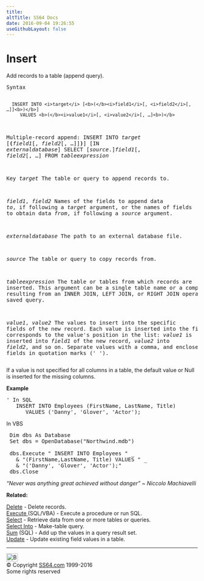 ```yaml
---
title:
altTitle: SS64 Docs
date: 2016-09-04 19:26:55
useGithubLayout: false
---
```

<!-- #BeginLibraryItem "/Library/head_access.lbi" --><!-- #EndLibraryItem --><h1>Insert</h1>
<p> Add records to a table (append query).</p>
<pre>Syntax

      INSERT INTO <i>target</i> [<b>(</b><i>field1</i>[, <i>field2</i>[, …]]<b>)</b>]
         VALUES <b>(</b><i>value1</i>[, <i>value2</i>[, …]<b>)</b>

   Multiple-record append:
      INSERT INTO <i>target</i> [<b>(</b><i>field1</i>[, <i>field2</i>[, …]]<b>)</b>] [IN <i>externaldatabase</i>] 
         SELECT [<i>source</i>.]<i>field1</i>[, <i>field2</i>[, …]
            FROM <i>tableexpression</i>

Key
   <i>target</i>          The table or query to append records to.

   <i>field1</i>, <i>field2</i>  Names of the fields to append data <i>to</i>, if following
                   a <i>target</i> argument, or the names of fields to obtain
                   data <i>from</i>, if following a <i>source</i> argument.

   <i>externaldatabase</i> The path to an external database file.

   <i>source</i>          The table or query to copy records from.

   <i>tableexpression</i> The table or tables from which records are inserted.
                   This argument can be a single table name or a
                   compound resulting from an INNER JOIN, LEFT JOIN,
                   or RIGHT JOIN operation or a saved query.

   <i>value1</i>, <i>value2</i>  The values to insert into the specific fields of
                   the new record. Each value is inserted into the
                   field that corresponds to the value's position in
                   the list: <i>value1</i> is inserted into <i>field1</i> of the new
                   record, <i>value2</i> into <i>field2</i>, and so on.
                   Separate values with a comma, and enclose text fields
                   in quotation marks (' ').</pre>
<p>If a value is  not specified for all columns in a table, the default value or Null is inserted for the missing columns.</p>
<p><b>Example</b></p>
<pre><span class="body">' In SQL</span>
   INSERT INTO Employees (FirstName, LastName, Title)
      VALUES ('Danny', 'Glover', 'Actor');
</pre>
<p>In VBS</p>
<pre> Dim dbs As Database<br> Set dbs = OpenDatabase("Northwind.mdb") <br>
 dbs.Execute " INSERT INTO Employees " _ <br>   &amp; "(FirstName,LastName, Title) VALUES " _ <br>   &amp; "('Danny', 'Glover', 'Actor');" <br> dbs.Close </pre>
<p class="quote"><i>“Never was anything great achieved without danger” ~ Niccolo Machiavelli</i></p>
<p><b>Related:</b></p>
<p><a href="delete.html">Delete</a> - Delete records.<br>
<a href="execute.html">Execute </a>(SQL/VBA) - Execute a procedure or run SQL.<br>
<a href="select.html">Select</a> - Retrieve data from one or more tables or queries.<br>
<a href="select-into.html">Select Into</a> - Make-table query.<br>
<a href="sum.html">Sum</a> (SQL) - Add up the values in a query result set.<br>
<a href="update.html">Update</a> - Update existing field values in a table.</p><!-- #BeginLibraryItem "/Library/foot_access.lbi" --><p>
<!-- access -->

<hr>
<div id="bl" class="footer"><a href="insert.html#"><img src="../images/top.png" width="30" height="22" alt="Back to the Top"></a></div>
<div id="br" class="footer, tagline">© Copyright <a href="../index.html">SS64.com</a> 1999-2016<br>
Some rights reserved</div><!-- #EndLibraryItem -->


